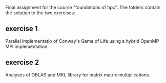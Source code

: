 Final assignment for the course "foundations of hpc". The folders contain the solution to the two exercises:

## exercise 1
Parallel implementatio of Conway's Game of Life using a hybrid OpenMP-MPI implementation

## exercise 2
Analyses of OBLAS and MKL library for matrix matrix multiplications
